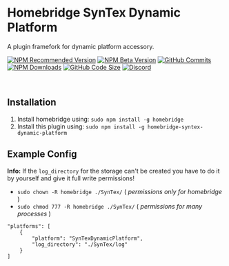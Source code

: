 # Homebridge SynTex Dynamic Platform
A plugin framefork for dynamic platform accessory.

[![NPM Recommended Version](https://img.shields.io/npm/v/homebridge-syntex-dynamic-platform?label=release&color=brightgreen)](https://www.npmjs.com/package/homebridge-syntex-dynamic-platform)
[![NPM Beta Version](https://img.shields.io/npm/v/homebridge-syntex-dynamic-platform/beta?color=orange&label=beta)](https://www.npmjs.com/package/homebridge-syntex-dynamic-platform)
[![GitHub Commits](https://badgen.net/github/commits/SynTexDZN/homebridge-syntex-dynamic-platform?color=yellow)](https://github.com/SynTexDZN/homebridge-syntex-dynamic-platform/commits)
[![NPM Downloads](https://badgen.net/npm/dt/homebridge-syntex-dynamic-platform?color=purple)](https://www.npmjs.com/package/homebridge-syntex-dynamic-platform)
[![GitHub Code Size](https://img.shields.io/github/languages/code-size/SynTexDZN/homebridge-syntex-dynamic-platform?color=0af)](https://github.com/SynTexDZN/homebridge-syntex-dynamic-platform)
[![Discord](https://img.shields.io/discord/442095224953634828?color=728ED5&label=discord)](https://discord.gg/XUqghtw4DE)

<br>

## Installation
1. Install homebridge using: `sudo npm install -g homebridge`
2. Install this plugin using: `sudo npm install -g homebridge-syntex-dynamic-platform`


## Example Config
**Info:** If the `log_directory` for the storage can't be created you have to do it by yourself and give it full write permissions!
- `sudo chown -R homebridge ./SynTex/` ( *permissions only for homebridge* )
- `sudo chmod 777 -R homebridge ./SynTex/` ( *permissions for many processes* )

```
"platforms": [
    {
        "platform": "SynTexDynamicPlatform",
        "log_directory": "./SynTex/log"
    }
]
```

